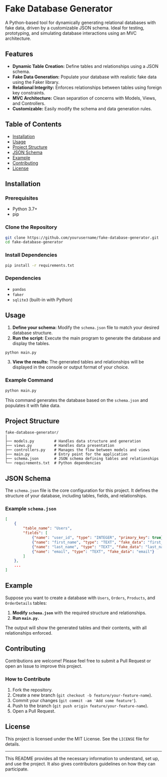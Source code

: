 # Fake Database Generator

A Python-based tool for dynamically generating relational databases with fake data, driven by a customizable JSON schema. Ideal for testing, prototyping, and simulating database interactions using an MVC architecture.

## Features

- **Dynamic Table Creation:** Define tables and relationships using a JSON schema.
- **Fake Data Generation:** Populate your database with realistic fake data using the Faker library.
- **Relational Integrity:** Enforces relationships between tables using foreign key constraints.
- **MVC Architecture:** Clean separation of concerns with Models, Views, and Controllers.
- **Customizable:** Easily modify the schema and data generation rules.

## Table of Contents

- [Installation](#installation)
- [Usage](#usage)
- [Project Structure](#project-structure)
- [JSON Schema](#json-schema)
- [Example](#example)
- [Contributing](#contributing)
- [License](#license)

## Installation

### Prerequisites

- Python 3.7+
- pip

### Clone the Repository

```bash
git clone https://github.com/yourusername/fake-database-generator.git
cd fake-database-generator
```

### Install Dependencies

```bash
pip install -r requirements.txt
```

### Dependencies

- `pandas`
- `faker`
- `sqlite3` (built-in with Python)

## Usage

1. **Define your schema:** Modify the `schema.json` file to match your desired database structure.
2. **Run the script:** Execute the main program to generate the database and display the tables.

```bash
python main.py
```

3. **View the results:** The generated tables and relationships will be displayed in the console or output format of your choice.

### Example Command

```bash
python main.py
```

This command generates the database based on the `schema.json` and populates it with fake data.

## Project Structure

```
fake-database-generator/
│
├── models.py         # Handles data structure and generation
├── views.py          # Handles data presentation
├── controllers.py    # Manages the flow between models and views
├── main.py           # Entry point for the application
├── schema.json       # JSON schema defining tables and relationships
└── requirements.txt  # Python dependencies
```

## JSON Schema

The `schema.json` file is the core configuration for this project. It defines the structure of your database, including tables, fields, and relationships.

### Example `schema.json`

```json
[
    {
        "table_name": "Users",
        "fields": [
            {"name": "user_id", "type": "INTEGER", "primary_key": true},
            {"name": "first_name", "type": "TEXT", "fake_data": "first_name"},
            {"name": "last_name", "type": "TEXT", "fake_data": "last_name"},
            {"name": "email", "type": "TEXT", "fake_data": "email"}
        ]
    },
    ...
]
```

## Example

Suppose you want to create a database with `Users`, `Orders`, `Products`, and `OrderDetails` tables:

1. **Modify `schema.json`** with the required structure and relationships.
2. **Run `main.py`.**

The output will show the generated tables and their contents, with all relationships enforced.

## Contributing

Contributions are welcome! Please feel free to submit a Pull Request or open an Issue to improve this project.

### How to Contribute

1. Fork the repository.
2. Create a new branch (`git checkout -b feature/your-feature-name`).
3. Commit your changes (`git commit -am 'Add some feature'`).
4. Push to the branch (`git push origin feature/your-feature-name`).
5. Open a Pull Request.

## License

This project is licensed under the MIT License. See the `LICENSE` file for details.

---

This README provides all the necessary information to understand, set up, and use the project. It also gives contributors guidelines on how they can participate.
